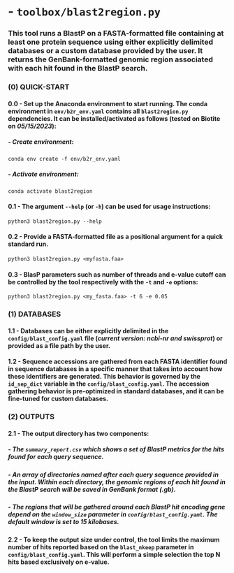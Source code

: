 # - `toolbox/blast2region.py`
### This tool runs a BlastP on a FASTA-formatted file containing at least one protein sequence using either explicitly delimited databases or a custom database provided by the user. It returns the GenBank-formatted genomic region associated with each hit found in the BlastP search.
###    (0) QUICK-START
####        0.0 - Set up the Anaconda environment to start running. The conda environment in `env/b2r_env.yaml` contains all `blast2region.py` dependencies. It can be installed/activated as follows (tested on Biotite on *05/15/2023*):
##### - Create environment:
```
conda env create -f env/b2r_env.yaml
```
##### - Activate environment:
```
conda activate blast2region
```

####        0.1 - The argument `--help` (or `-h`) can be used for usage instructions:
```
python3 blast2region.py --help
```
####        0.2 - Provide a FASTA-formatted file as a positional argument for a quick standard run.
```
python3 blast2region.py <myfasta.faa>
```
####        0.3 - BlasP parameters such as number of threads and e-value cutoff can be controlled by the tool respectively with the `-t` and `-e` options:
```
python3 blast2region.py <my_fasta.faa> -t 6 -e 0.05
```
###    (1) DATABASES
####       1.1 -  Databases can be either explicitly delimited in the `config/blast_config.yaml` file (*current version: ncbi-nr and swissprot*) or provided as a file path by the user.
####       1.2 -  Sequence accessions are gathered from each FASTA identifier found in sequence databases in a specific manner that takes into account how these identifiers are generated. This behavior is governed by the `id_sep_dict` variable in the `config/blast_config.yaml`. The accession gathering behavior is pre-optimized in standard databases, and it can be fine-tuned for custom databases. 
###    (2) OUTPUTS
####       2.1 - The output directory has two components:
#####          -   The `summary_report.csv` which shows a set of BlastP metrics for the hits found for each query sequence.
#####          -   An array of directories named after each query sequence provided in the input. Within each directory, the genomic regions of each hit found in the BlastP search will be saved in GenBank format (*.gb*).
#####          -   The regions that will be gathered around each BlastP hit encoding gene depend on the `window_size` parameter in `config/blast_config.yaml`. The default window is set to 15 kilobases.
####       2.2 - To keep the output size under control, the tool limits the maximum number of hits reported based on the `blast_nkeep` parameter in `config/blast_config.yaml`. This will perform a simple selection the top N hits based exclusively on e-value. 
